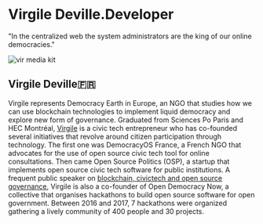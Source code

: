 # Virgile Deville.Developer
"In the centralized web the system administrators are the king of our online democracies."

![vir media kit](https://user-images.githubusercontent.com/24529258/37485506-e3615a1a-2848-11e8-858e-1376cde1111d.jpg)

## Virgile Deville🇫🇷

Virgile represents Democracy Earth in Europe, an NGO that studies how we can use blockchain technologies to implement liquid democracy and explore new form of governance.  Graduated from Sciences Po Paris and HEC Montréal, [Virgile](virgile.pro) is a civic tech entrepreneur who has co-founded several initiatives that revolve around citizen participation through technology. The first one was DemocracyOS France, a French NGO that advocates for the use of open source civic tech tool for online consultations. Then came Open Source Politics (OSP), a startup that implements open source civic tech software for public institutions.  A frequent public speaker on [blockchain, civictech and open source governance](https://docs.google.com/spreadsheets/d/1ZXdhkjBFSd4Vt4WGwE-7BbcyIzlq2-jzsXuVP2oR1KA/edit#gid=0), Virgile is also a co-founder of Open Democracy Now, a collective that organises hackathons to build open source software for open government. Between 2016 and 2017, 7 hackathons were organized gathering a lively community of 400 people and 30 projects.  
